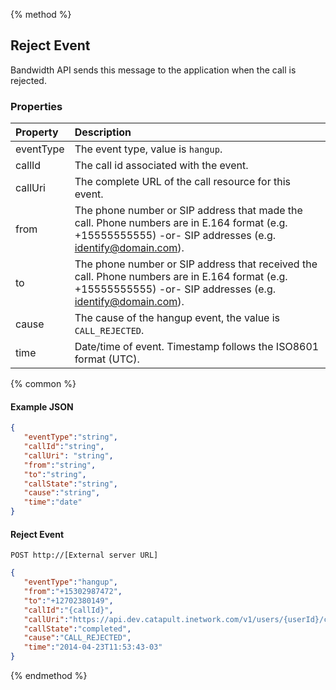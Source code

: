 {% method %}
## Reject Event
Bandwidth API sends this message to the application when the call is rejected.

### Properties

| Property  | Description                                                                                                                                                  |
|:----------|:-------------------------------------------------------------------------------------------------------------------------------------------------------------|
| eventType | The event type, value is `hangup`.                                                                                                                           |
| callId    | The call id associated with the event.                                                                                                                       |
| callUri   | The complete URL of the call resource for this event.                                                                                                        |
| from      | The phone number or SIP address that made the call. Phone numbers are in E.164 format (e.g. +15555555555) -or- SIP addresses (e.g. identify@domain.com).     |
| to        | The phone number or SIP address that received the call. Phone numbers are in E.164 format (e.g. +15555555555) -or- SIP addresses (e.g. identify@domain.com). |
| cause     | The cause of the hangup event, the value is `CALL_REJECTED`.                                                                                                 |
| time      | Date/time of event. Timestamp follows the ISO8601 format (UTC).                                                                                              |

{% common %}

#### Example JSON


```json
{
   "eventType":"string",
   "callId":"string",
   "callUri": "string",
   "from":"string",
   "to":"string",
   "callState":"string",
   "cause":"string",
   "time":"date"
}
```

#### Reject Event

```
POST http://[External server URL]
```

```json
{
   "eventType":"hangup",
   "from":"+15302987472",
   "to":"+12702380149",
   "callId":"{callId}",
   "callUri":"https://api.dev.catapult.inetwork.com/v1/users/{userId}/calls/{callId}",
   "callState":"completed",
   "cause":"CALL_REJECTED",
   "time":"2014-04-23T11:53:43-03"
}
```
{% endmethod %}
